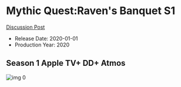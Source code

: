 # Mythic Quest:Raven's Banquet S1

[Discussion Post](https://www.avsforum.com/threads/bass-eq-for-filtered-movies.2995212/post-59245344)

* Release Date: 2020-01-01
* Production Year: 2020

## Season 1 Apple TV+ DD+ Atmos

![img 0](https://i.imgur.com/SgShsh5.jpg)

